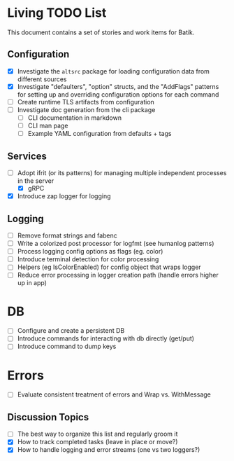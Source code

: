 # Living TODO List

This document contains a set of stories and work items for Batik.

## Configuration

- [x] Investigate the `altsrc` package for loading configuration data from different sources
- [x] Investigate "defaulters", "option" structs, and the "AddFlags" patterns
      for setting up and overriding configuration options for each command
- [ ] Create runtime TLS artifacts from configuration
- [ ] Investigate doc generation from the cli package
  - [ ] CLI documentation in markdown
  - [ ] CLI man page
  - [ ] Example YAML configuration from defaults + tags

## Services

- [ ] Adopt ifrit (or its patterns) for managing multiple independent processes in the server
  - [x] gRPC
- [x] Introduce zap logger for logging

## Logging

- [ ] Remove format strings and fabenc
- [ ] Write a colorized post processor for logfmt (see humanlog patterns)
- [ ] Process logging config options as flags (eg. color)
- [ ] Introduce terminal detection for color processing
- [ ] Helpers (eg IsColorEnabled) for config object that wraps logger
- [ ] Reduce error processing in logger creation path (handle errors higher up in app)

# DB

- [ ] Configure and create a persistent DB
- [ ] Introduce commands for interacting with db directly (get/put)
- [ ] Introduce command to dump keys

# Errors

- [ ] Evaluate consistent treatment of errors and Wrap vs. WithMessage

## Discussion Topics

- [ ] The best way to organize this list and regularly groom it
- [x] How to track completed tasks (leave in place or move?)
- [x] How to handle logging and error streams (one vs two loggers?)
